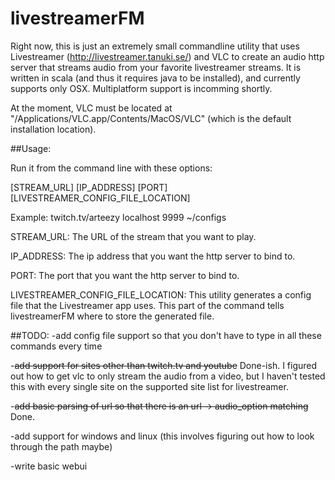 # livestreamerFM

Right now, this is just an extremely small commandline utility that uses Livestreamer (http://livestreamer.tanuki.se/) and VLC to create an audio http server that streams audio from your favorite livestreamer streams. It is written in scala (and thus it requires java to be installed), and currently supports only OSX. Multiplatform support is incomming shortly.

At the moment, VLC must be located at "/Applications/VLC.app/Contents/MacOS/VLC" (which is the default installation location).

##Usage:

Run it from the command line with these options: 

[STREAM_URL] [IP_ADDRESS] [PORT] [LIVESTREAMER_CONFIG_FILE_LOCATION]

Example: twitch.tv/arteezy localhost 9999 ~/configs

STREAM_URL: The URL of the stream that you want to play.

IP_ADDRESS: The ip address that you want the http server to bind to. 

PORT: The port that you want the http server to bind to. 

LIVESTREAMER_CONFIG_FILE_LOCATION: This utility generates a config file that the Livestreamer app uses. This part of the command tells livestreamerFM where to store the generated file. 

##TODO:
-add config file support so that you don't have to type in all these commands every time 

-~~add support for sites other than twitch.tv and youtube~~ Done-ish. I figured out how to get vlc to only stream the audio from a video, but I haven't tested this with every single
site on the supported site list for livestreamer.

-~~add basic parsing of url so that there is an url -> audio_option matching~~ Done.

-add support for windows and linux (this involves figuring out how to look through the path maybe)

-write basic webui

